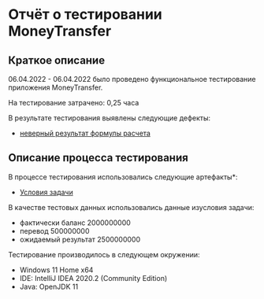 # Отчёт о тестировании MoneyTransfer

## Краткое описание

06.04.2022 - 06.04.2022 было проведено функциональное тестирование приложения MoneyTransfer.

На тестирование затрачено: 0,25 часа

В результате тестирования выявлены следующие дефекты:
* <a href="https://github.com/Sinkler86/java1.1-MoneyTransfer/issues/1#issue-1194459934">неверный результат формулы расчета</a>

## Описание процесса тестирования

В процессе тестирования использовались следующие артефакты*:
* <a href="https://github.com/Sinkler86/java1.1-MoneyTransfer/issues/1#issue-1194459934">Условия задачи</a>

В качестве тестовых данных использовались данные изусловия задачи:
* фактически баланс 2000000000
* перевод 500000000
* ожидаемый результат 2500000000

Тестирование производилось в следующем окружении:
* Windows 11 Home x64
* IDE: IntelliJ IDEA 2020.2 (Community Edition)
* Java: OpenJDK 11
